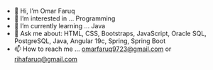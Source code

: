- 👋 Hi, I’m Omar Faruq  
- 👀 I’m interested in ... Programming  
- 🌱 I’m currently learning ... Java
- 💬 Ask me about: HTML, CSS, Bootstraps, JavaScript, Oracle SQL, PostgreSQL, Java, Angular 19c, Spring, Spring Boot
- 📫 How to reach me ... omarfaruq9723@gmail.com or rihafaruq@gmail.com  
<!---
Omar_Faruq is a ✨ special ✨ repository because its `README.md` (this file) appears on your GitHub profile.
You can click the Preview link to take a look at your changes.
--->

